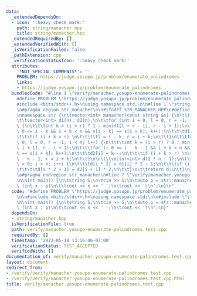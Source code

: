 ```yaml
---
data:
  _extendedDependsOn:
  - icon: ':heavy_check_mark:'
    path: string/manacher.hpp
    title: string/manacher.hpp
  _extendedRequiredBy: []
  _extendedVerifiedWith: []
  _isVerificationFailed: false
  _pathExtension: cpp
  _verificationStatusIcon: ':heavy_check_mark:'
  attributes:
    '*NOT_SPECIAL_COMMENTS*': ''
    PROBLEM: https://judge.yosupo.jp/problem/enumerate_palindromes
    links:
    - https://judge.yosupo.jp/problem/enumerate_palindromes
  bundledCode: "#line 1 \"verify/manacher.yosupo-enumerate-palindromes.test.cpp\"\n\
    #define PROBLEM \"https://judge.yosupo.jp/problem/enumerate_palindromes\"\n\n\
    #include <bits/stdc++.h>\nusing namespace std;\n\n#line 1 \"string/manacher.hpp\"\
    \n#pragma region str_manacher\n\n#ifndef STR_MANACHER_HPP\n#define STR_MANACHER_HPP\n\
    \nnamespace str {\n\tvector<int> manacher(const string &s) {\n\t\tint n = s.size();\n\
    \t\tvector<int> d1(n), d2(n);\n\t\tfor (int i = 0, l = 0, r = -1; i < n; i++)\
    \ {\n\t\t\tint k = (i > r) ? 1 : min(d1[l + r - i], r - i + 1);\n\t\t\tfor (;\
    \ 0 <= i - k && i + k < n && s[i - k] == s[i + k]; k++);\n\t\t\td1[i] = k--;\n\
    \t\t\tif (i + k > r) \n\t\t\t\tl = i - k, r = i + k;\n\t\t}\n\t\tfor (int i =\
    \ 0, l = 0, r = -1; i < n; i++) {\n\t\t\tint k = (i > r) ? 0 : min(d2[l + r -\
    \ i + 1], r - i + 1);\n\t\t\tfor (; 0 <= i - k - 1 && i + k < n && s[i - k - 1]\
    \ == s[i + k]; k++);\n\t\t\td2[i] = k--;\n\t\t\tif (i + k > r) \n\t\t\t\tl = i\
    \ - k - 1, r = i + k;\n\t\t}\n\n\t\tvector<int> d(2 * n - 1);\n\t\tfor (int i\
    \ = 0; i < n; i++) {\n\t\t\td[i * 2] = d1[i] * 2 - 1;\n\t\t\tif (i != n - 1)\n\
    \t\t\t\td[i * 2 + 1] = d2[i + 1] * 2;\n\t\t}\n\t\treturn d;\n\t}\n}\n\n#endif\n\
    \n#pragma endregion str_manacher\n#line 7 \"verify/manacher.yosupo-enumerate-palindromes.test.cpp\"\
    \n\nint main() {\n\tstring S;\n\tcin >> S;\n\tauto p = str::manacher(S);\n\tfor\
    \ (int x : p)\n\t\tcout << x << ' ';\n\tcout << '\\n';\n}\n"
  code: "#define PROBLEM \"https://judge.yosupo.jp/problem/enumerate_palindromes\"\
    \n\n#include <bits/stdc++.h>\nusing namespace std;\n\n#include \"string/manacher.hpp\"\
    \n\nint main() {\n\tstring S;\n\tcin >> S;\n\tauto p = str::manacher(S);\n\tfor\
    \ (int x : p)\n\t\tcout << x << ' ';\n\tcout << '\\n';\n}"
  dependsOn:
  - string/manacher.hpp
  isVerificationFile: true
  path: verify/manacher.yosupo-enumerate-palindromes.test.cpp
  requiredBy: []
  timestamp: '2022-05-18 13:16:46-07:00'
  verificationStatus: TEST_ACCEPTED
  verifiedWith: []
documentation_of: verify/manacher.yosupo-enumerate-palindromes.test.cpp
layout: document
redirect_from:
- /verify/verify/manacher.yosupo-enumerate-palindromes.test.cpp
- /verify/verify/manacher.yosupo-enumerate-palindromes.test.cpp.html
title: verify/manacher.yosupo-enumerate-palindromes.test.cpp
---
```

